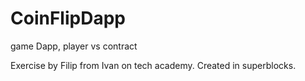 # CoinFlipDapp
game Dapp, player vs contract

Exercise by Filip from Ivan on tech academy. 
Created in superblocks.
